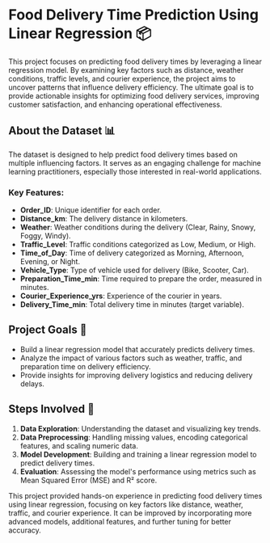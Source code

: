# Food Delivery Time Prediction Using Linear Regression 📦

This project focuses on predicting food delivery times by leveraging a linear regression model. By examining key factors such as distance, weather conditions, traffic levels, and courier experience, the project aims to uncover patterns that influence delivery efficiency. The ultimate goal is to provide actionable insights for optimizing food delivery services, improving customer satisfaction, and enhancing operational effectiveness.  

## About the Dataset 📊  
The dataset is designed to help predict food delivery times based on multiple influencing factors. It serves as an engaging challenge for machine learning practitioners, especially those interested in real-world applications.  

### Key Features:  
- **Order_ID**: Unique identifier for each order.  
- **Distance_km**: The delivery distance in kilometers.  
- **Weather**: Weather conditions during the delivery (Clear, Rainy, Snowy, Foggy, Windy).  
- **Traffic_Level**: Traffic conditions categorized as Low, Medium, or High.  
- **Time_of_Day**: Time of delivery categorized as Morning, Afternoon, Evening, or Night.  
- **Vehicle_Type**: Type of vehicle used for delivery (Bike, Scooter, Car).  
- **Preparation_Time_min**: Time required to prepare the order, measured in minutes.  
- **Courier_Experience_yrs**: Experience of the courier in years.  
- **Delivery_Time_min**: Total delivery time in minutes (target variable).  

## Project Goals 🎯  
- Build a linear regression model that accurately predicts delivery times.  
- Analyze the impact of various factors such as weather, traffic, and preparation time on delivery efficiency.  
- Provide insights for improving delivery logistics and reducing delivery delays.  


## Steps Involved 📝  
1. **Data Exploration**: Understanding the dataset and visualizing key trends.  
2. **Data Preprocessing**: Handling missing values, encoding categorical features, and scaling numeric data.  
3. **Model Development**: Building and training a linear regression model to predict delivery times.  
4. **Evaluation**: Assessing the model's performance using metrics such as Mean Squared Error (MSE) and R² score.  



This project provided hands-on experience in predicting food delivery times using linear regression, focusing on key factors like distance, weather, traffic, and courier experience. It can be improved by incorporating more advanced models, additional features, and further tuning for better accuracy. 
